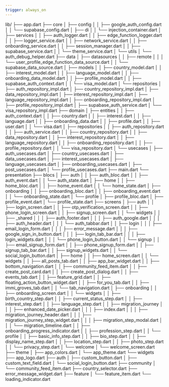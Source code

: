 ```yaml
---
trigger: always_on
---
```


lib/
├── app.dart
├── core
│   ├── config
│   │   ├── google_auth_config.dart
│   │   └── supabase_config.dart
│   ├── di
│   │   └── injection_container.dart
│   ├── services
│   │   ├── auth_logger.dart
│   │   ├── edge_function_logger.dart
│   │   ├── logger_service.dart
│   │   ├── network_service.dart
│   │   ├── onboarding_service.dart
│   │   ├── session_manager.dart
│   │   ├── supabase_service.dart
│   │   └── theme_service.dart
│   └── utils
│       └── auth_debug_helper.dart
├── data
│   ├── datasources
│   │   ├── remote
│   │   │   └── user_profile_edge_function_data_source.dart
│   │   └── supabase_data_source.dart
│   ├── models
│   │   ├── country_model.dart
│   │   ├── interest_model.dart
│   │   ├── language_model.dart
│   │   ├── onboarding_data_model.dart
│   │   ├── profile_model.dart
│   │   ├── supabase_auth_context.dart
│   │   └── visa_model.dart
│   └── repositories
│       ├── auth_repository_impl.dart
│       ├── country_repository_impl.dart
│       ├── data_repository_impl.dart
│       ├── interest_repository_impl.dart
│       ├── language_repository_impl.dart
│       ├── onboarding_repository_impl.dart
│       ├── profile_repository_impl.dart
│       ├── supabase_auth_service.dart
│       └── visa_repository_impl.dart
├── domain
│   ├── entities
│   │   ├── auth_context.dart
│   │   ├── country.dart
│   │   ├── interest.dart
│   │   ├── language.dart
│   │   ├── onboarding_data.dart
│   │   ├── profile.dart
│   │   ├── user.dart
│   │   └── visa.dart
│   ├── repositories
│   │   ├── auth_repository.dart
│   │   ├── auth_service.dart
│   │   ├── country_repository.dart
│   │   ├── data_repository.dart
│   │   ├── interest_repository.dart
│   │   ├── language_repository.dart
│   │   ├── onboarding_repository.dart
│   │   ├── profile_repository.dart
│   │   └── visa_repository.dart
│   └── usecases
│       ├── auth_usecases.dart
│       ├── country_usecases.dart
│       ├── data_usecases.dart
│       ├── interest_usecases.dart
│       ├── language_usecases.dart
│       ├── onboarding_usecases.dart
│       ├── post_usecases.dart
│       └── profile_usecases.dart
├── main.dart
└── presentation
    ├── blocs
    │   ├── auth
    │   │   ├── auth_bloc.dart
    │   │   ├── auth_event.dart
    │   │   └── auth_state.dart
    │   ├── home
    │   │   ├── home_bloc.dart
    │   │   ├── home_event.dart
    │   │   └── home_state.dart
    │   ├── onboarding
    │   │   ├── onboarding_bloc.dart
    │   │   ├── onboarding_event.dart
    │   │   └── onboarding_state.dart
    │   └── profile
    │       ├── profile_bloc.dart
    │       ├── profile_event.dart
    │       └── profile_state.dart
    ├── screens
    │   ├── auth
    │   │   ├── login_screen.dart
    │   │   ├── otp_verification_screen.dart
    │   │   ├── phone_login_screen.dart
    │   │   ├── signup_screen.dart
    │   │   └── widgets
    │   │       ├── _shared
    │   │       │   ├── auth_footer.dart
    │   │       │   ├── auth_google.dart
    │   │       │   ├── auth_header.dart
    │   │       │   └── auth_tabbar.dart
    │   │       ├── login
    │   │       │   ├── email_login_form.dart
    │   │       │   ├── error_message.dart
    │   │       │   ├── google_sign_in_button.dart
    │   │       │   ├── login_tab_bar.dart
    │   │       │   ├── login_widgets.dart
    │   │       │   └── phone_login_button.dart
    │   │       └── signup
    │   │           ├── email_signup_form.dart
    │   │           ├── phone_signup_form.dart
    │   │           ├── signup_tab_bar.dart
    │   │           ├── signup_widgets.dart
    │   │           └── social_login_button.dart
    │   ├── home
    │   │   ├── home_screen.dart
    │   │   └── widgets
    │   │       ├── all_posts_tab.dart
    │   │       ├── app_bar_widget.dart
    │   │       ├── bottom_navigation.dart
    │   │       ├── community_feed_item.dart
    │   │       ├── create_post_card.dart
    │   │       ├── create_post_dialog.dart
    │   │       ├── events_tab.dart
    │   │       ├── feature_grid.dart
    │   │       ├── floating_action_button_widget.dart
    │   │       ├── for_you_tab.dart
    │   │       ├── immi_groves_tab.dart
    │   │       └── tab_navigation.dart
    │   ├── onboarding
    │   │   ├── onboarding_screen.dart
    │   │   └── widgets
    │   │       ├── birth_country_step.dart
    │   │       ├── current_status_step.dart
    │   │       ├── interest_step.dart
    │   │       ├── language_step.dart
    │   │       ├── migration_journey
    │   │       │   ├── enhanced_date_picker.dart
    │   │       │   ├── index.dart
    │   │       │   ├── migration_journey_header.dart
    │   │       │   ├── migration_journey_step_widget.dart
    │   │       │   ├── migration_step_modal.dart
    │   │       │   └── migration_timeline.dart
    │   │       ├── onboarding_progress_indicator.dart
    │   │       ├── profession_step.dart
    │   │       └── profile
    │   │           ├── basic_info_step.dart
    │   │           ├── bio_step.dart
    │   │           ├── display_name_step.dart
    │   │           ├── location_step.dart
    │   │           ├── photo_step.dart
    │   │           └── privacy_step.dart
    │   └── welcome
    │       └── welcome_screen.dart
    ├── theme
    │   ├── app_colors.dart
    │   └── app_theme.dart
    └── widgets
        ├── app_logo.dart
        ├── auth
        │   ├── custom_button.dart
        │   ├── custom_text_field.dart
        │   └── social_login_button.dart
        ├── community
        │   └── community_feed_item.dart
        ├── country_selector.dart
        ├── error_message_widget.dart
        ├── feature
        │   └── feature_item.dart
        └── loading_indicator.dart